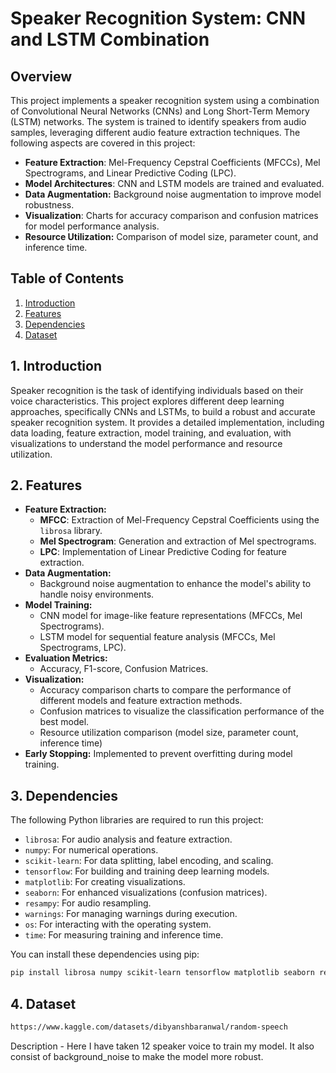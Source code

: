 # Speaker Recognition System: CNN and LSTM Combination

## Overview

This project implements a speaker recognition system using a combination of Convolutional Neural Networks (CNNs) and Long Short-Term Memory (LSTM) networks.  The system is trained to identify speakers from audio samples, leveraging different audio feature extraction techniques. The following aspects are covered in this project:

*   **Feature Extraction**: Mel-Frequency Cepstral Coefficients (MFCCs), Mel Spectrograms, and Linear Predictive Coding (LPC).
*   **Model Architectures**: CNN and LSTM models are trained and evaluated.
*   **Data Augmentation:** Background noise augmentation to improve model robustness.
*   **Visualization**: Charts for accuracy comparison and confusion matrices for model performance analysis.
*   **Resource Utilization:** Comparison of model size, parameter count, and inference time.

## Table of Contents

1.  [Introduction](#introduction)
2.  [Features](#features)
3.  [Dependencies](#dependencies)
4.  [Dataset](#dataset)


## 1. Introduction

Speaker recognition is the task of identifying individuals based on their voice characteristics. This project explores different deep learning approaches, specifically CNNs and LSTMs, to build a robust and accurate speaker recognition system. It provides a detailed implementation, including data loading, feature extraction, model training, and evaluation, with visualizations to understand the model performance and resource utilization.

## 2. Features

*   **Feature Extraction:**
    *   **MFCC**: Extraction of Mel-Frequency Cepstral Coefficients using the `librosa` library.
    *   **Mel Spectrogram**: Generation and extraction of Mel spectrograms.
    *   **LPC**: Implementation of Linear Predictive Coding for feature extraction.
*   **Data Augmentation:**
    *   Background noise augmentation to enhance the model's ability to handle noisy environments.
*   **Model Training:**
    *   CNN model for image-like feature representations (MFCCs, Mel Spectrograms).
    *   LSTM model for sequential feature analysis (MFCCs, Mel Spectrograms, LPC).
*   **Evaluation Metrics:**
    *   Accuracy, F1-score, Confusion Matrices.
*   **Visualization:**
    *   Accuracy comparison charts to compare the performance of different models and feature extraction methods.
    *   Confusion matrices to visualize the classification performance of the best model.
    *   Resource utilization comparison (model size, parameter count, inference time)
*   **Early Stopping:** Implemented to prevent overfitting during model training.

## 3. Dependencies

The following Python libraries are required to run this project:

*   `librosa`: For audio analysis and feature extraction.
*   `numpy`: For numerical operations.
*   `scikit-learn`: For data splitting, label encoding, and scaling.
*   `tensorflow`: For building and training deep learning models.
*   `matplotlib`: For creating visualizations.
*   `seaborn`: For enhanced visualizations (confusion matrices).
*   `resampy`: For audio resampling.
*   `warnings`: For managing warnings during execution.
*   `os`: For interacting with the operating system.
*   `time`: For measuring training and inference time.

You can install these dependencies using pip:

```bash
pip install librosa numpy scikit-learn tensorflow matplotlib seaborn resampy
```

## 4. Dataset
```bash
https://www.kaggle.com/datasets/dibyanshbaranwal/random-speech
```
Description - Here I have taken 12 speaker voice to train my model. It also consist of background_noise to make the model more robust. 
